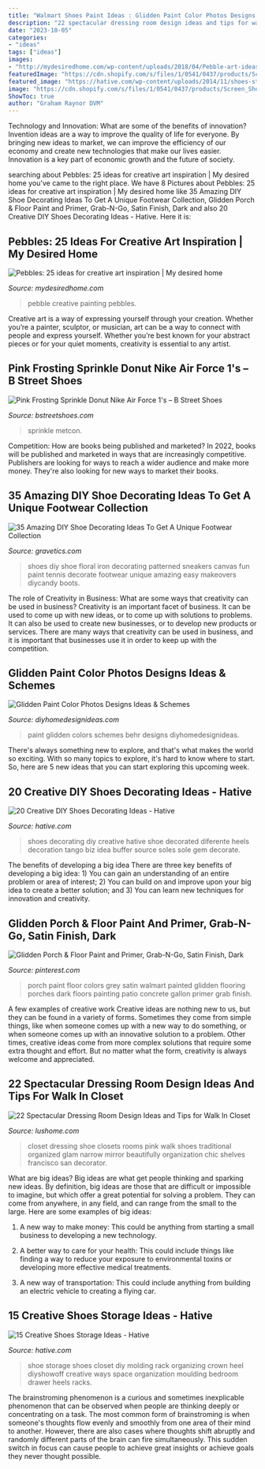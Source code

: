 ```yaml
---
title: "Walmart Shoes Paint Ideas : Glidden Paint Color Photos Designs Ideas &amp; Schemes"
description: "22 spectacular dressing room design ideas and tips for walk in closet"
date: "2023-10-05"
categories:
- "ideas"
tags: ["ideas"]
images:
- "http://mydesiredhome.com/wp-content/uploads/2018/04/Pebble-art-ideas9.jpg"
featuredImage: "https://cdn.shopify.com/s/files/1/0541/0437/products/Screen_Shot_2019-08-26_at_3.25.43_PM_1024x1024@2x.png?v=1580428213"
featured_image: "https://hative.com/wp-content/uploads/2014/11/shoes-storage-ideas/5-decorative-molding.jpg"
image: "https://cdn.shopify.com/s/files/1/0541/0437/products/Screen_Shot_2019-08-26_at_3.25.43_PM_1024x1024@2x.png?v=1580428213"
ShowToc: true
author: "Graham Raynor DVM"
---
```



Technology and Innovation: What are some of the benefits of innovation?
Invention ideas are a way to improve the quality of life for everyone. By bringing new ideas to market, we can improve the efficiency of our economy and create new technologies that make our lives easier. Innovation is a key part of economic growth and the future of society.

	

		
searching about Pebbles: 25 ideas for creative art inspiration | My desired home you've came to the right place. We have 8 Pictures about Pebbles: 25 ideas for creative art inspiration | My desired home like 35 Amazing DIY Shoe Decorating Ideas To Get A Unique Footwear Collection, Glidden Porch &amp; Floor Paint and Primer, Grab-N-Go, Satin Finish, Dark and also 20 Creative DIY Shoes Decorating Ideas - Hative. Here it is:
		
    
## Pebbles: 25 Ideas For Creative Art Inspiration | My Desired Home

<img loading=lazy src="http://mydesiredhome.com/wp-content/uploads/2018/04/Pebble-art-ideas9.jpg" onerror="this.onerror=null;this.src='https://tse4.mm.bing.net/th?id=OIP.N2OnAAMcyzIMwMHgRFfKDgHaKa&amp;pid=15.1';" alt="Pebbles: 25 ideas for creative art inspiration | My desired home">

_Source: mydesiredhome.com_

>pebble creative painting pebbles. 

	

Creative art is a way of expressing yourself through your creation. Whether you’re a painter, sculptor, or musician, art can be a way to connect with people and express yourself. Whether you’re best known for your abstract pieces or for your quiet moments, creativity is essential to any artist.

    
## Pink Frosting Sprinkle Donut Nike Air Force 1&#039;s – B Street Shoes

<img loading=lazy src="https://cdn.shopify.com/s/files/1/0541/0437/products/Screen_Shot_2019-08-26_at_3.25.43_PM_1024x1024@2x.png?v=1580428213" onerror="this.onerror=null;this.src='https://tse1.mm.bing.net/th?id=OIP.qNikBj1jV64oGkVbSSAbcgHaHe&amp;pid=15.1';" alt="Pink Frosting Sprinkle Donut Nike Air Force 1&#039;s – B Street Shoes">

_Source: bstreetshoes.com_

>sprinkle metcon. 

	

Competition: How are books being published and marketed?
In 2022, books will be published and marketed in ways that are increasingly competitive. Publishers are looking for ways to reach a wider audience and make more money. They're also looking for new ways to market their books.

    
## 35 Amazing DIY Shoe Decorating Ideas To Get A Unique Footwear Collection

<img loading=lazy src="https://www.gravetics.com/wp-content/uploads/2017/08/DIY-Shoe-Decorating-Ideas.jpg" onerror="this.onerror=null;this.src='https://tse4.mm.bing.net/th?id=OIP.dwx1I5VBjO4UXbmXlRqLQgHaLH&amp;pid=15.1';" alt="35 Amazing DIY Shoe Decorating Ideas To Get A Unique Footwear Collection">

_Source: gravetics.com_

>shoes diy shoe floral iron decorating patterned sneakers canvas fun paint tennis decorate footwear unique amazing easy makeovers diycandy boots. 

	

The role of Creativity in Business: What are some ways that creativity can be used in business?
Creativity is an important facet of business. It can be used to come up with new ideas, or to come up with solutions to problems. It can also be used to create new businesses, or to develop new products or services. There are many ways that creativity can be used in business, and it is important that businesses use it in order to keep up with the competition.

    
## Glidden Paint Color Photos Designs Ideas &amp; Schemes

<img loading=lazy src="https://diyhomedesignideas.com/images/photos/3221-917.jpeg" onerror="this.onerror=null;this.src='https://tse1.mm.bing.net/th?id=OIP.WH7bZWlEQ5iscGrDRbLblwHaE7&amp;pid=15.1';" alt="Glidden Paint Color Photos Designs Ideas &amp; Schemes">

_Source: diyhomedesignideas.com_

>paint glidden colors schemes behr designs diyhomedesignideas. 

	

There's always something new to explore, and that's what makes the world so exciting. With so many topics to explore, it's hard to know where to start.  So, here are 5 new ideas that you can start exploring this upcoming week.

    
## 20 Creative DIY Shoes Decorating Ideas - Hative

<img loading=lazy src="https://hative.com/wp-content/uploads/2014/07/shoes-decorating-ideas/8-shoes-decorating-ideas.jpg" onerror="this.onerror=null;this.src='https://tse3.mm.bing.net/th?id=OIP.ATVj1w82Yht3MjnvG5GkmAHaLI&amp;pid=15.1';" alt="20 Creative DIY Shoes Decorating Ideas - Hative">

_Source: hative.com_

>shoes decorating diy creative hative shoe decorated diferente heels decoration tango biz idea buffer source soles sole gem decorate. 

	

The benefits of developing a big idea
There are three key benefits of developing a big idea: 1) You can gain an understanding of an entire problem or area of interest; 2) You can build on and improve upon your big idea to create a better solution; and 3) You can learn new techniques for innovation and creativity.

    
## Glidden Porch &amp; Floor Paint And Primer, Grab-N-Go, Satin Finish, Dark

<img loading=lazy src="https://i.pinimg.com/736x/b6/6d/1b/b66d1bfe8e96ea1349fe02c02a2795b5.jpg" onerror="this.onerror=null;this.src='https://tse1.mm.bing.net/th?id=OIP.CDjqLd4OXhJyw_jfRzDnwAHaJy&amp;pid=15.1';" alt="Glidden Porch &amp; Floor Paint and Primer, Grab-N-Go, Satin Finish, Dark">

_Source: pinterest.com_

>porch paint floor colors grey satin walmart painted glidden flooring porches dark floors painting patio concrete gallon primer grab finish. 

	

A few examples of creative work
Creative ideas are nothing new to us, but they can be found in a variety of forms. Sometimes they come from simple things, like when someone comes up with a new way to do something, or when someone comes up with an innovative solution to a problem. Other times, creative ideas come from more complex solutions that require some extra thought and effort. But no matter what the form, creativity is always welcome and appreciated.

    
## 22 Spectacular Dressing Room Design Ideas And Tips For Walk In Closet

<img loading=lazy src="https://www.lushome.com/wp-content/uploads/2016/01/walk-in-closets-interior-decorating-16.jpg" onerror="this.onerror=null;this.src='https://tse3.mm.bing.net/th?id=OIP.kf5uruNV4wBOAcGEA1f58wAAAA&amp;pid=15.1';" alt="22 Spectacular Dressing Room Design Ideas and Tips for Walk In Closet">

_Source: lushome.com_

>closet dressing shoe closets rooms pink walk shoes traditional organized glam narrow mirror beautifully organization chic shelves francisco san decorator. 

	

What are big ideas?
Big ideas are what get people thinking and sparking new ideas. By definition, big ideas are those that are difficult or impossible to imagine, but which offer a great potential for solving a problem. They can come from anywhere, in any field, and can range from the small to the large. Here are some examples of big ideas:
1. A new way to make money: This could be anything from starting a small business to developing a new technology.

2. A better way to care for your health: This could include things like finding a way to reduce your exposure to environmental toxins or developing more effective medical treatments.

3. A new way of transportation: This could include anything from building an electric vehicle to creating a flying car.


    
## 15 Creative Shoes Storage Ideas - Hative

<img loading=lazy src="https://hative.com/wp-content/uploads/2014/11/shoes-storage-ideas/5-decorative-molding.jpg" onerror="this.onerror=null;this.src='https://tse2.mm.bing.net/th?id=OIP.TE0LJpjb0GXjk1cSIcfdTwHaLH&amp;pid=15.1';" alt="15 Creative Shoes Storage Ideas - Hative">

_Source: hative.com_

>shoe storage shoes closet diy molding rack organizing crown heel diyshowoff creative ways space organization moulding bedroom drawer heels racks. 

	

The brainstroming phenomenon is a curious and sometimes inexplicable phenomenon that can be observed when people are thinking deeply or concentrating on a task. The most common form of brainstroming is when someone's thoughts flow evenly and smoothly from one area of their mind to another. However, there are also cases where thoughts shift abruptly and randomly different parts of the brain can fire simultaneously. This sudden switch in focus can cause people to achieve great insights or achieve goals they never thought possible.

